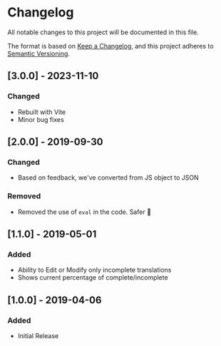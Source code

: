 # Changelog
All notable changes to this project will be documented in this file.

The format is based on [Keep a Changelog](https://keepachangelog.com/en/1.0.0/),
and this project adheres to [Semantic Versioning](https://semver.org/spec/v2.0.0.html).

## [3.0.0] - 2023-11-10
### Changed
- Rebuilt with Vite
- Minor bug fixes
## [2.0.0] - 2019-09-30
### Changed
- Based on feedback, we've converted from JS object to JSON
### Removed
- Removed the use of `eval` in the code. Safer :tada:

## [1.1.0] - 2019-05-01
### Added
- Ability to Edit or Modify only incomplete translations
- Shows current percentage of complete/incomplete

## [1.0.0] - 2019-04-06
### Added
- Initial Release